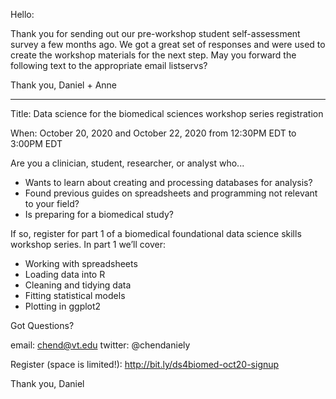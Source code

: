 Hello:

Thank you for sending out our pre-workshop student self-assessment survey a few months ago.
We got a great set of responses and were used to create the workshop materials for the next step.
May you forward the following text to the appropriate email listservs?

Thank you,
Daniel + Anne

-----

Title: Data science for the biomedical sciences workshop series registration

When: October 20, 2020 and October 22, 2020 from 12:30PM EDT to 3:00PM EDT

Are you a clinician, student, researcher, or analyst who...

- Wants to learn about creating and processing databases for analysis?
- Found previous guides on spreadsheets and programming not relevant to your field?
- Is preparing for a biomedical study?

If so, register for part 1 of a biomedical foundational data science skills workshop series.
In part 1 we’ll cover:

- Working with spreadsheets
- Loading data into R
- Cleaning and tidying data
- Fitting statistical models
- Plotting in ggplot2

Got Questions?

email: chend@vt.edu
twitter: @chendaniely

Register (space is limited!): http://bit.ly/ds4biomed-oct20-signup


Thank you,
Daniel
